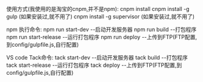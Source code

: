使用方式(我使用的是淘宝的cnpm,并不是npm):
  cnpm install
  cnpm install -g gulp (如果安装过,就不用了)
  cnpm install -g supervisor (如果安装过,就不用了)

npm 执行命令:
 npm run start-dev --启动开发服务器
 npm run build --打包程序
 npm run start-release --运行打包程序
 npm run deploy --上传到FTP(FTP配置,到config/gulpfile.js,自行配置)

VS code Tack命令:
 tack start-dev --启动开发服务器
 tack build --打包程序
 tack start-release --运行打包程序
 tack deploy --上传到FTP(FTP配置,到config/gulpfile.js,自行配置)